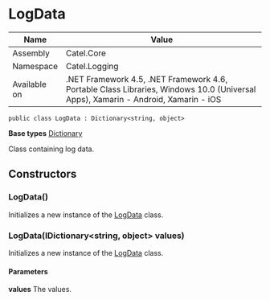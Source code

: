 

# LogData

Name|Value
---|---
Assembly|Catel.Core
Namespace|Catel.Logging
Available on|.NET Framework 4.5, .NET Framework 4.6, Portable Class Libraries, Windows 10.0 (Universal Apps), Xamarin - Android, Xamarin - iOS

```
public class LogData : Dictionary<string, object>
```

**Base types**
[Dictionary]()


Class containing log data.



## Constructors

### LogData()

Initializes a new instance of the [LogData](#) class.



### LogData(IDictionary<string, object> values)

Initializes a new instance of the [LogData](#) class.

#### Parameters

**values**
The values.



